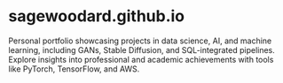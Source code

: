 # sagewoodard.github.io
Personal portfolio showcasing projects in data science, AI, and machine learning, including GANs, Stable Diffusion, and SQL-integrated pipelines. Explore insights into professional and academic achievements with tools like PyTorch, TensorFlow, and AWS.
